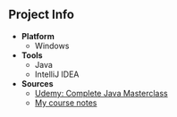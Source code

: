 ## Project Info
* **Platform**
  * Windows
* **Tools**
  * Java
  * IntelliJ IDEA
* **Sources**
  * [Udemy: Complete Java Masterclass](https://www.udemy.com/java-the-complete-java-developer-course/learn/v4/content)
  * [My course notes](https://github.com/MAShah-UK/CompleteJavaMasterclass/blob/master/Notes/Notes.docx)
